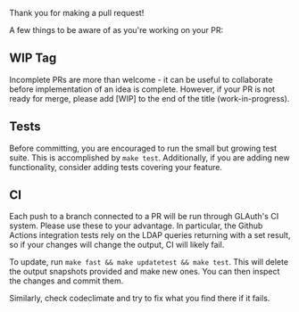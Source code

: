 Thank you for making a pull request!

A few things to be aware of as you're working on your PR:

## WIP Tag
Incomplete PRs are more than welcome - it can be useful to collaborate before 
implementation of an idea is complete. However, if your PR is not ready 
for merge, please add [WIP] to the end of the title (work-in-progress).

## Tests
Before committing, you are encouraged to run the small but growing test 
suite. This is accomplished by `make test`. Additionally, if you are adding
new functionality, consider adding tests covering your feature.

## CI
Each push to a branch connected to a PR will be run through GLAuth's 
CI system. Please use these to your advantage. In particular, the Github Actions 
integration tests rely on the LDAP queries returning with a set result, 
so if your changes will change the output, CI will likely fail.

To update, run `make fast && make updatetest && make test`. This will 
delete the output snapshots provided and make new ones. You can then 
inspect the changes and commit them.

Similarly, check codeclimate and try to fix what you find there if it fails.
